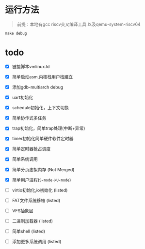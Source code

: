 # 运行方法
> 前提：本地有gcc riscv交叉编译工具 以及qemu-system-riscv64
```shell
make debug
```
# todo

- [x] 链接脚本vmlinux.ld
- [x] 简单启动asm,内核栈用户栈建立
- [x] 添加gdb-multiarch debug
- [x] uart初始化
- [x] schedule初始化，上下文切换
- [x] 简单协作式多任务
- [x] trap初始化，简单trap处理(中断+异常)
- [x] timer初始化简单硬件软件定时器
- [x] 简单定时器抢占调度
- [x] 简单系统调用
- [x] 简单分页虚拟内存 (Not Merged)
- [x] 简单用户进程(`S-mode`->`U-mode`)
- [ ] virtio初始化,io初始化 (listed)
- [ ] FAT文件系统移植 (listed)
- [ ] VFS抽象层
- [ ] 二进制加载器 (listed)
- [ ] 简单shell (listed)
- [ ] 添加更多系统调用 (listed)

